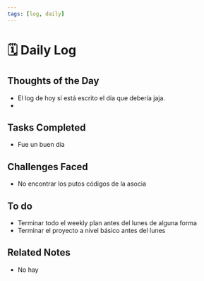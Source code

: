 ```yaml
---
tags: [log, daily]
---
```


# 🗓️ Daily Log 
## Thoughts of the Day
- El log de hoy sí está escrito el día que debería jaja. 
- 

## Tasks Completed
- Fue un buen día

## Challenges Faced
- No encontrar los putos códigos de la asocia

## To do
- Terminar todo el weekly plan antes del lunes de alguna forma
- Terminar el proyecto a nivel básico antes del lunes

## Related Notes
- No hay